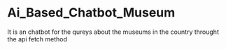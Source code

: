 # Ai_Based_Chatbot_Museum
It is an chatbot for the qureys about the museums in the country throught the api fetch method
